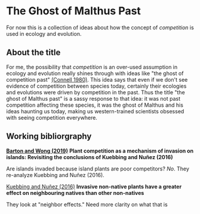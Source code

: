 # The Ghost of Malthus Past

For now this is a collection of ideas about how the concept of *competition* is used in ecology and evolution.

## About the title

For me, the possibility that *competition* is an over-used assumption in ecology and evolution really shines through with ideas like "the ghost of competition past" [(Connell 1980)](https://www.jstor.org/stable/3544421). This idea says that even if we don't see evidence of competition between species today, certainly their ecologies and evolutions were driven by competition in the past.  Thus the title "the ghost of Malthus past" is a sassy response to that idea: it was not past competition affecting these species, it was the ghost of Malthus and his ideas haunting us today, making us western-trained scientists obsessed with seeing competition everywhere.

## Working bibliorgraphy 

[**Barton and Wong (2019)**](https://onlinelibrary.wiley.com/doi/abs/10.1111/btp.12659) **Plant competition as a mechanism of invasion on islands: Revisiting the conclusions of Kuebbing and Nuñez (2016)**

Are islands invaded because island plants are poor competitors? *No*. They re-analyze Kuebbing and Nuñez (2016). 



[Kuebbing and Nuñez (2016)](https://www.nature.com/articles/nplants2016134) **Invasive non-native plants have a greater effect on neighbouring natives than other non-natives**

They look at "neighbor effects." Need more clarity on what that is
